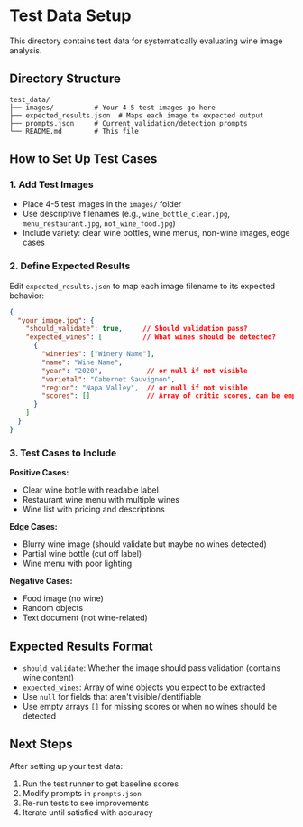 # Test Data Setup

This directory contains test data for systematically evaluating wine image analysis.

## Directory Structure

```
test_data/
├── images/          # Your 4-5 test images go here
├── expected_results.json  # Maps each image to expected output
├── prompts.json     # Current validation/detection prompts
└── README.md        # This file
```

## How to Set Up Test Cases

### 1. Add Test Images
- Place 4-5 test images in the `images/` folder
- Use descriptive filenames (e.g., `wine_bottle_clear.jpg`, `menu_restaurant.jpg`, `not_wine_food.jpg`)
- Include variety: clear wine bottles, wine menus, non-wine images, edge cases

### 2. Define Expected Results
Edit `expected_results.json` to map each image filename to its expected behavior:

```json
{
  "your_image.jpg": {
    "should_validate": true,     // Should validation pass?
    "expected_wines": [          // What wines should be detected?
      {
        "wineries": ["Winery Name"],
        "name": "Wine Name",
        "year": "2020",           // or null if not visible
        "varietal": "Cabernet Sauvignon",
        "region": "Napa Valley",  // or null if not visible
        "scores": []              // Array of critic scores, can be empty
      }
    ]
  }
}
```

### 3. Test Cases to Include

**Positive Cases:**
- Clear wine bottle with readable label
- Restaurant wine menu with multiple wines
- Wine list with pricing and descriptions

**Edge Cases:**
- Blurry wine image (should validate but maybe no wines detected)
- Partial wine bottle (cut off label)
- Wine menu with poor lighting

**Negative Cases:**
- Food image (no wine)
- Random objects
- Text document (not wine-related)

## Expected Results Format

- `should_validate`: Whether the image should pass validation (contains wine content)
- `expected_wines`: Array of wine objects you expect to be extracted
- Use `null` for fields that aren't visible/identifiable
- Use empty arrays `[]` for missing scores or when no wines should be detected

## Next Steps

After setting up your test data:
1. Run the test runner to get baseline scores
2. Modify prompts in `prompts.json` 
3. Re-run tests to see improvements
4. Iterate until satisfied with accuracy 